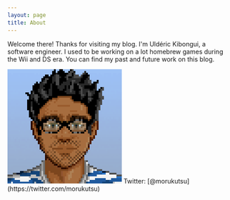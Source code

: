 ```yaml
---
layout: page
title: About
---
```


<p class="message">
  Welcome there! Thanks for visiting my blog. I'm Uldéric Kibongui, a software engineer. I used to be working on a lot homebrew games during the Wii and DS era. You can find my past and future work on this blog.
</p>

<img src="/public/morukutsu_pic.png"/>
Twitter: [@morukutsu](https://twitter.com/morukutsu)

